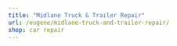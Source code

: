 ```yaml
---
title: "Midlane Truck & Trailer Repair"
url: /eugene/midlane-truck-and-trailer-repair/
shop: car repair
---
```

